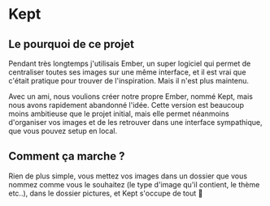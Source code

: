 # Kept

## Le pourquoi de ce projet

Pendant très longtemps j'utilisais Ember, un super logiciel qui permet de centraliser toutes ses images sur une même interface, et il est vrai que c'était pratique pour trouver de l'inspiration. Mais il n'est plus maintenu.

Avec un ami, nous voulions créer notre propre Ember, nommé Kept, mais nous avons rapidement abandonné l'idée. Cette version est beaucoup moins ambitieuse que le projet initial, mais elle permet néanmoins d'organiser vos images et de les retrouver dans une interface sympathique, que vous pouvez setup en local.


## Comment ça marche ?

Rien de plus simple, vous mettez vos images dans un dossier que vous nommez comme vous le souhaitez (le type d'image qu'il contient, le thème etc..), dans le dossier pictures, et Kept s'occupe de tout 🚀
